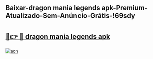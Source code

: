 
## Baixar-dragon mania legends apk-Premium-Atualizado-Sem-Anúncio-Grátis-!69sdy

# <h2><a href="https://andorid.site?title=dragon_mania_legends_apk&ref=27">🔗👉 🔴 dragon mania legends apk</a></h2>

[![acn](https://github.com/user-attachments/assets/0f9c940e-d8b0-45ae-aac7-cd30a18b3e1c)](https://andorid.site?title=dragon_mania_legends_apk&ref=27)

